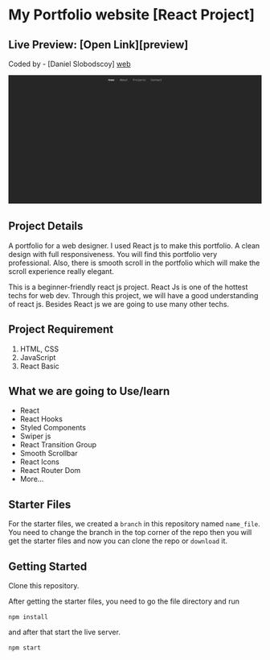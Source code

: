 # My Portfolio website [React Project]

## Live Preview: [Open Link][preview]

Coded by - [Daniel Slobodscoy] [web](http://www.daslo.me/)

![](./ReadMeImages/under_construction.png)

## Project Details

A portfolio for a web designer. I used React js to make this portfolio. A clean design with full responsiveness. You will find this portfolio very professional. Also, there is smooth scroll in the portfolio which will make the scroll experience really elegant.

This is a beginner-friendly react js project. React Js is one of the hottest techs for web dev. Through this project, we will have a good understanding of react js. Besides React js we are going to use many other techs.

## Project Requirement

1. HTML, CSS
1. JavaScript
1. React Basic

## What we are going to Use/learn

- React
- React Hooks
- Styled Components
- Swiper js
- React Transition Group
- Smooth Scrollbar
- React Icons
- React Router Dom
- More...

## Starter Files

For the starter files, we created a `branch` in this repository named `name_file`. You need to change the branch in the top corner of the repo then you will get the starter files and now you can clone the repo or `download` it.

## Getting Started

Clone this repository.

After getting the starter files, you need to go the file directory and run

```shell
npm install
```

and after that start the live server.

```shell
npm start
```